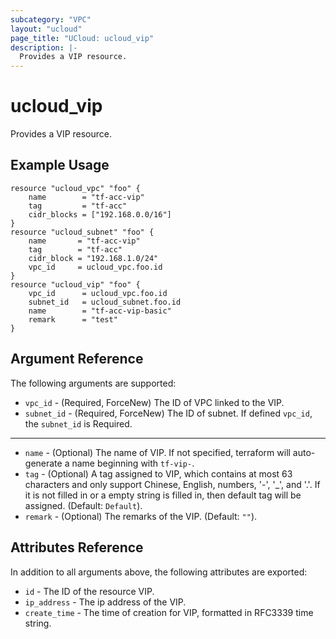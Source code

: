 ```yaml
---
subcategory: "VPC"
layout: "ucloud"
page_title: "UCloud: ucloud_vip"
description: |-
  Provides a VIP resource.
---
```


# ucloud_vip

Provides a VIP resource.

## Example Usage

```hcl
resource "ucloud_vpc" "foo" {
	name        = "tf-acc-vip"
	tag         = "tf-acc"
	cidr_blocks = ["192.168.0.0/16"]
}
resource "ucloud_subnet" "foo" {
	name       = "tf-acc-vip"
	tag        = "tf-acc"
	cidr_block = "192.168.1.0/24"
	vpc_id     = ucloud_vpc.foo.id
}
resource "ucloud_vip" "foo" {
	vpc_id	 	= ucloud_vpc.foo.id
	subnet_id	= ucloud_subnet.foo.id
	name  	 	= "tf-acc-vip-basic"
	remark 		= "test"
}
```

## Argument Reference

The following arguments are supported:

* `vpc_id` - (Required, ForceNew) The ID of VPC linked to the VIP. 
* `subnet_id` - (Required, ForceNew) The ID of subnet. If defined `vpc_id`, the `subnet_id` is Required. 

- - -

* `name` - (Optional) The name of VIP. If not specified, terraform will auto-generate a name beginning with `tf-vip-`.
* `tag` - (Optional) A tag assigned to VIP, which contains at most 63 characters and only support Chinese, English, numbers, '-', '_', and '.'. If it is not filled in or a empty string is filled in, then default tag will be assigned. (Default: `Default`).
* `remark` - (Optional) The remarks of the VIP. (Default: `""`).

## Attributes Reference

In addition to all arguments above, the following attributes are exported:

* `id` - The ID of the resource VIP.
* `ip_address` - The ip address of the VIP.
* `create_time` - The time of creation for VIP, formatted in RFC3339 time string.